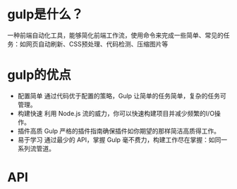 # gulp是什么？
一种前端自动化工具，能够简化前端工作流，使用命令来完成一些简单、常见的任务：如网页自动刷新、CSS预处理、代码检测、压缩图片等
# gulp的优点
- 配置简单
通过代码优于配置的策略，Gulp 让简单的任务简单，复杂的任务可管理。
- 构建快速
利用 Node.js 流的威力，你可以快速构建项目并减少频繁的I/O操作。
- 插件高质
Gulp 严格的插件指南确保插件如你期望的那样简洁高质得工作。
- 易于学习
通过最少的 API，掌握 Gulp 毫不费力，构建工作尽在掌握：如同一系列流管道。
# API


